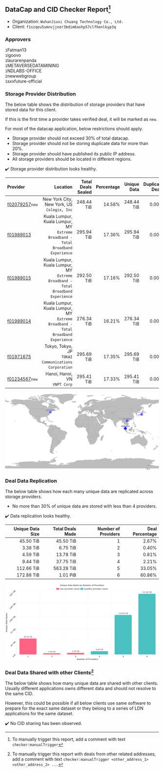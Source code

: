 ## DataCap and CID Checker Report[^1]
 - Organization: `WuhanJiusi Chuang Technology Co., Ltd.`
 - Client: `f1szqeu5umnvjjner3bdim6axhp57clfhenlkyp3q`
### Approvers
`1`Fatman13<br/>`1`igoovo<br/>`1`laurarenpanda<br/>`1`METAVERSEDATAMINING<br/>`1`NDLABS-OFFICE<br/>`2`newwebgroup<br/>`1`sxxfuture-official

### Storage Provider Distribution
The below table shows the distribution of storage providers that have stored data for this client.

If this is the first time a provider takes verified deal, it will be marked as `new`.

For most of the datacap application, below restrictions should apply.
 - Storage provider should not exceed 30% of total datacap.
 - Storage provider should not be storing duplicate data for more than 20%.
 - Storage provider should have published its public IP address.
 - All storage providers should be located in different regions.

✔️ Storage provider distribution looks healthy.

| Provider                                                    |                                                                            Location | Total Deals Sealed | Percentage | Unique Data | Duplicate Deals |
| :---------------------------------------------------------- | ----------------------------------------------------------------------------------: | -----------------: | ---------: | ----------: | --------------: |
| [f02079257](https://filfox.info/en/address/f02079257)`new`  |                                      New York City, New York, US<br/>`Cologix, Inc` |         248.44 TiB |     14.58% |  248.44 TiB |           0.00% |
| [f01989013](https://filfox.info/en/address/f01989013)       | Kuala Lumpur, Kuala Lumpur, MY<br/>`Extreme Broadband - Total Broadband Experience` |         295.94 TiB |     17.36% |  295.94 TiB |           0.00% |
| [f01989015](https://filfox.info/en/address/f01989015)       | Kuala Lumpur, Kuala Lumpur, MY<br/>`Extreme Broadband - Total Broadband Experience` |         292.50 TiB |     17.16% |  292.50 TiB |           0.00% |
| [f01989014](https://filfox.info/en/address/f01989014)       | Kuala Lumpur, Kuala Lumpur, MY<br/>`Extreme Broadband - Total Broadband Experience` |         276.34 TiB |     16.21% |  276.34 TiB |           0.00% |
| [f01971675](https://filfox.info/en/address/f01971675)       |                             Tokyo, Tokyo, JP<br/>`TOKAI Communications Corporation` |         295.69 TiB |     17.35% |  295.69 TiB |           0.00% |
| [f01234567](https://filfox.info/en/address/f01234567)`new`  |                                                    Hanoi, Hanoi, VN<br/>`VNPT Corp` |         295.41 TiB |     17.33% |  295.41 TiB |           0.00% |

<img src="https://raw.githubusercontent.com/data-preservation-programs/filplus-checker-assets/main/filecoin-project/filecoin-plus-large-datasets/issues/1704/1680475278533.png"/>

### Deal Data Replication
The below table shows how each many unique data are replicated across storage providers.

- No more than 30% of unique data are stored with less than 4 providers.

✔️ Data replication looks healthy.

| Unique Data Size | Total Deals Made | Number of Providers | Deal Percentage |
| ---------------: | ---------------: | ------------------: | --------------: |
|        45.50 TiB |        45.50 TiB |                   1 |           2.67% |
|         3.38 TiB |         6.75 TiB |                   2 |           0.40% |
|         4.59 TiB |        13.78 TiB |                   3 |           0.81% |
|         9.44 TiB |        37.75 TiB |                   4 |           2.21% |
|       112.66 TiB |       563.28 TiB |                   5 |          33.05% |
|       172.88 TiB |         1.01 PiB |                   6 |          60.86% |

<img src="https://raw.githubusercontent.com/data-preservation-programs/filplus-checker-assets/main/filecoin-project/filecoin-plus-large-datasets/issues/1704/1680475279705.png"/>

### Deal Data Shared with other Clients[^3]
The below table shows how many unique data are shared with other clients.
Usually different applications owns different data and should not resolve to the same CID.

However, this could be possible if all below clients use same software to prepare for the exact same dataset or they belong to a series of LDN applications for the same dataset.

✔️ No CID sharing has been observed.

[^1]: To manually trigger this report, add a comment with text `checker:manualTrigger`

[^2]: Deals from those addresses are combined into this report as they are specified with `checker:manualTrigger`

[^3]: To manually trigger this report with deals from other related addresses, add a comment with text `checker:manualTrigger <other_address_1> <other_address_2> ...`
